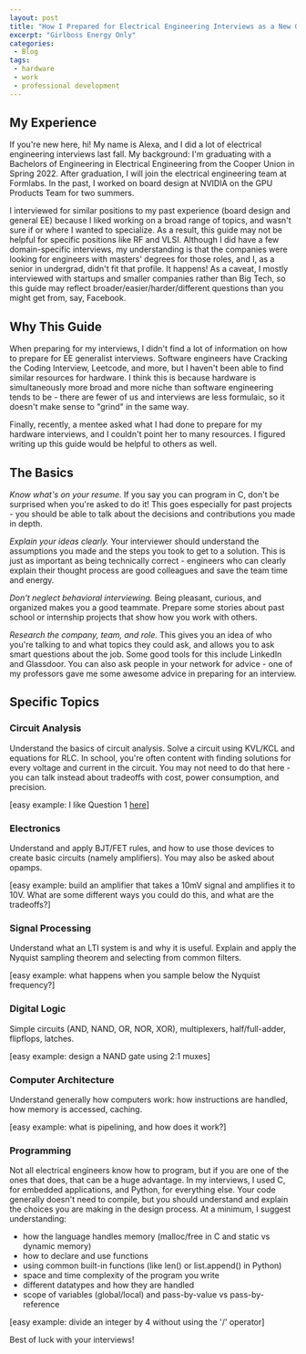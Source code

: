 ```yaml
---
layout: post
title: "How I Prepared for Electrical Engineering Interviews as a New Grad"
excerpt: "Girlboss Energy Only"
categories:
 - Blog
tags:
 - hardware
 - work
 - professional development
---
```


## My Experience
If you're new here, hi! My name is Alexa, and I did a lot of electrical engineering interviews last fall. My background: I'm graduating with a Bachelors of Engineering in Electrical Engineering from the Cooper Union in Spring 2022. After graduation, I will join the electrical engineering team at Formlabs. In the past, I worked on board design at NVIDIA on the GPU Products Team for two summers.

I interviewed for similar positions to my past experience (board design and general EE) because I liked working on a broad range of topics, and wasn't sure if or where I wanted to specialize. As a result, this guide may not be helpful for specific positions like RF and VLSI. Although I did have a few domain-specific interviews, my understanding is that the companies were looking for engineers with masters' degrees for those roles, and I, as a senior in undergrad, didn't fit that profile. It happens! As a caveat, I mostly interviewed with startups and smaller companies rather than Big Tech, so this guide may reflect broader/easier/harder/different questions than you might get from, say, Facebook.

## Why This Guide
When preparing for my interviews, I didn't find a lot of information on how to prepare for EE generalist interviews. Software engineers have Cracking the Coding Interview, Leetcode, and more, but I haven't been able to find similar resources for hardware. I think this is because hardware is simultaneously more broad and more niche than software engineering tends to be - there are fewer of us and interviews are less formulaic, so it doesn't make sense to "grind" in the same way.

Finally, recently, a mentee asked what I had done to prepare for my hardware interviews, and I couldn't point her to many resources. I figured writing up this guide would be helpful to others as well.

## The Basics
*Know what's on your resume.* If you say you can program in C, don't be surprised when you're asked to do it! This goes especially for past projects - you should be able to talk about the decisions and contributions you made in depth.

*Explain your ideas clearly.* Your interviewer should understand the assumptions you made and the steps you took to get to a solution. This is just as important as being technically correct - engineers who can clearly explain their thought process are good colleagues and save the team time and energy.

*Don't neglect behavioral interviewing.* Being pleasant, curious, and organized makes you a good teammate. Prepare some stories about past school or internship projects that show how you work with others.

*Research the company, team, and role.* This gives you an idea of who you're talking to and what topics they could ask, and allows you to ask smart questions about the job. Some good tools for this include LinkedIn and Glassdoor. You can also ask people in your network for advice - one of my professors gave me some awesome advice in preparing for an interview. 

## Specific Topics

### Circuit Analysis
Understand the basics of circuit analysis. Solve a circuit using KVL/KCL and equations for RLC. In school, you're often content with finding solutions for every voltage and current in the circuit. You may not need to do that here - you can talk instead about tradeoffs with cost, power consumption, and precision.

[easy example: I like Question 1 [here](https://kevinfronczak.com/blog/circuit-design-interview-questions-part-i)]

### Electronics
Understand and apply BJT/FET rules, and how to use those devices to create basic circuits (namely amplifiers). You may also be asked about opamps.

[easy example: build an amplifier that takes a 10mV signal and amplifies it to 10V. What are some different ways you could do this, and what are the tradeoffs?]

### Signal Processing
Understand what an LTI system is and why it is useful. Explain and apply the Nyquist sampling theorem and selecting from common filters.

[easy example: what happens when you sample below the Nyquist frequency?]

### Digital Logic
Simple circuits (AND, NAND, OR, NOR, XOR), multiplexers, half/full-adder, flipflops, latches.

[easy example: design a NAND gate using 2:1 muxes]

### Computer Architecture
Understand generally how computers work: how instructions are handled, how memory is accessed, caching.

[easy example: what is pipelining, and how does it work?]

### Programming
Not all electrical engineers know how to program, but if you are one of the ones that does, that can be a huge advantage. In my interviews, I used C, for embedded applications, and Python, for everything else. Your code generally doesn't need to compile, but you should understand and explain the choices you are making in the design process. At a minimum, I suggest understanding:

* how the language handles memory (malloc/free in C and static vs dynamic memory)
* how to declare and use functions
* using common built-in functions (like len() or list.append() in Python)
* space and time complexity of the program you write
* different datatypes and how they are handled
* scope of variables (global/local) and pass-by-value vs pass-by-reference

[easy example: divide an integer by 4 without using the '/' operator]


Best of luck with your interviews!
